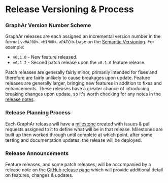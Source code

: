# Release Versioning & Process

### GraphAr Version Number Scheme

GraphAr releases are each assigned an incremental version number in the format `v<MAJOR>.<MINOR>.<PATCH>` base on the [Semantic Versioning](https://semver.org/). For example:

- `v0.1.0` - New feature released.
- `v0.1.2` - Second patch release upon the `v0.1.0` feature release.

Patch releases are generally fairly minor, primarily intended for fixes and therefore are fairly unlikely to cause breakages upon update.
Feature releases are generally larger, bringing new features in addition to fixes and enhancements. These releases have a greater chance of introducing breaking changes upon update, so it's worth checking for any notes in the [release notes](https://github.com/alibaba/GraphAr/releases).

### Release Planning Process

Each GraphAr release will have a [milestone](https://github.com/alibaba/GraphAr/milestones) created with issues & pull requests assigned to it to define what will be in that release. Milestones are built up then worked through until complete at which point, after some testing and documentation updates, the release will be deployed.

### Release Announcements

Feature releases, and some patch releases, will be accompanied by a release note on the [GitHub release page](https://github.com/alibaba/GraphAr/releases) which will provide additional detail on features, changes & updates. 
